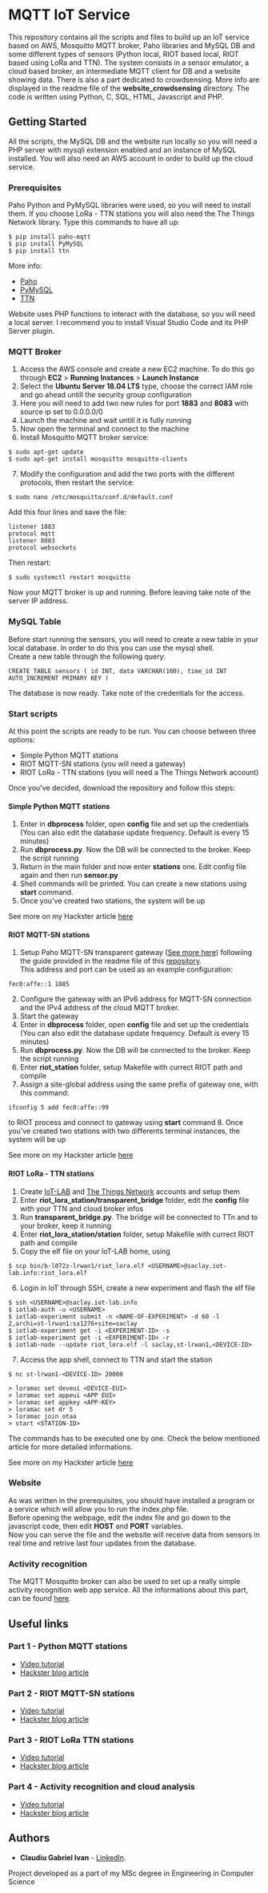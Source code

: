 # MQTT IoT Service

This repository contains all the scripts and files to build up an IoT service based on AWS, Mosquitto MQTT broker, Paho libraries and MySQL DB and some different types of sensors (Python local, RIOT based local, RIOT based using LoRa and TTN).
The system consists in a sensor emulator, a cloud based broker, an intermediate MQTT client for DB and a website showing data.
There is also a part dedicated to crowdsensing. More info are displayed in the readme file of the **website_crowdsensing** directory.
The code is written using Python, C, SQL, HTML, Javascript and PHP.  

## Getting Started

All the scripts, the MySQL DB and the website run locally so you will need a PHP server with mysqli extension enabled and an instance of MySQL installed. 
You will also need an AWS account in order to build up the cloud service.

### Prerequisites

Paho Python and PyMySQL libraries were used, so you will need to install them. If you choose LoRa - TTN stations you will also need the The Things Network library. Type this commands to have all up:

```
$ pip install paho-mqtt
$ pip install PyMySQL
$ pip install ttn
```

More info:  
* [Paho](https://pypi.org/project/paho-mqtt/)  
* [PyMySQL](https://pypi.org/project/PyMySQL/)
* [TTN](https://pypi.org/project/ttn/)

Website uses PHP functions to interact with the database, so you will need a local server. I recommend you to install Visual Studio Code and its PHP Server plugin.

### MQTT Broker

1. Access the AWS console and create a new EC2 machine. To do this go through **EC2** > **Running Instances** > **Launch Instance**
2. Select the **Ubuntu Server 18.04 LTS** type, choose the correct IAM role and go ahead untill the security group configuration 
3. Here you will need to add two new rules for port **1883** and **8083** with source ip set to 0.0.0.0/0
4. Launch the machine and wait untill it is fully running
5. Now open the terminal and connect to the machine
6. Install Mosquitto MQTT broker service:

```
$ sudo apt-get update  
$ sudo apt-get install mosquitto mosquitto-clients
```

7. Modify the configuration and add the two ports with the different protocols, then restart the service:

```
$ sudo nano /etc/mosquitto/conf.d/default.conf
```

Add this four lines and save the file:

```
listener 1883
protocol mqtt
listener 8083
protocol websockets
```

Then restart:

```
$ sudo systemctl restart mosquitto
```

Now your MQTT broker is up and running. Before leaving take note of the server IP address.

### MySQL Table

Before start running the sensors, you will need to create a new table in your local database. In order to do this you can use the mysql shell.  
Create a new table through the following query:

```
CREATE TABLE sensors ( id INT, data VARCHAR(100), time_id INT AUTO_INCREMENT PRIMARY KEY ) 
```

The database is now ready. Take note of the credentials for the access. 

### Start scripts

At this point the scripts are ready to be run. You can choose between three options:
* Simple Python MQTT stations
* RIOT MQTT-SN stations (you will need a gateway)
* RIOT LoRa - TTN stations (you will need a The Things Network account)

Once you've decided, download the repository and follow this steps:

#### Simple Python MQTT stations

1. Enter in **dbprocess** folder, open **config** file and set up the credentials (You can also edit the database update frequency. Default is every 15 minutes)
2. Run **dbprocess.py**. Now the DB will be connected to the broker. Keep the script running
3. Return in the main folder and now enter **stations** one. Edit config file again and then run **sensor.py**
4. Shell commands will be printed. You can create a new stations using **start** command. 
5. Once you've created two stations, the system will be up

See more on my Hackster article [here](https://www.hackster.io/claudiuivan1/1-iot-mqtt-system-broker-db-and-python-stations-db28d4)

#### RIOT MQTT-SN stations

1. Setup Paho MQTT-SN transparent gateway ([See more here](https://www.eclipse.org/paho/components/mqtt-sn-transparent-gateway/)) followiing the guide provided in the readme file of this [repository](https://github.com/eclipse/paho.mqtt-sn.embedded-c/tree/master/MQTTSNGateway).  
This address and port can be used as an example configuration:
```
fec0:affe::1 1885
```
2. Configure the gateway with an IPv6 address for MQTT-SN connection and the IPv4 address of the cloud MQTT broker.
3. Start the gateway
4. Enter in **dbprocess** folder, open **config** file and set up the credentials (You can also edit the database update frequency. Default is every 15 minutes)
5. Run **dbprocess.py**. Now the DB will be connected to the broker. Keep the script running
6. Enter **riot_station** folder, setup Makefile with currect RIOT path and compile
7. Assign a site-global address using the same prefix of gateway one, with this command:
```
ifconfig 5 add fec0:affe::99
```
to RIOT process and connect to gateway using **start** command 
8. Once you've created two stations with two differents terminal instances, the system will be up

See more on my Hackster article [here](https://www.hackster.io/claudiuivan1/2-iot-mqtt-system-riot-stations-0b53f4)

#### RIOT LoRa - TTN stations

1. Create [IoT-LAB](https://www.iot-lab.info/) and [The Things Network](https://www.thethingsnetwork.org/) accounts and setup them
2. Enter **riot_lora_station/transparent_bridge** folder, edit the **config** file with your TTN and cloud broker infos
3. Run **transparent_bridge.py**. The bridge will be connected to TTn and to your broker, keep it running
4. Enter **riot_lora_station/station** folder, setup Makefile with currect RIOT path and compile
5. Copy the elf file on your IoT-LAB home, using
```
$ scp bin/b-l072z-lrwan1/riot_lora.elf <USERNAME>@saclay.iot-lab.info:riot_lora.elf
```
6. Login in IoT through SSH, create a new experiment and flash the elf file
```
$ ssh <USERNAME>@saclay.iot-lab.info
$ iotlab-auth -u <USERNAME>
$ iotlab-experiment submit -n <NAME-OF-EXPERIMENT> -d 60 -l 2,archi=st-lrwan1:sx1276+site=saclay 
$ iotlab-experiment get -i <EXPERIMENT-ID> -s
$ iotlab-experiment get -i <EXPERIMENT-ID> -r
$ iotlab-node --update riot_lora.elf -l saclay,st-lrwan1,<DEVICE-ID>
```
7. Access the app shell, connect to TTN and start the station
```
$ nc st-lrwan1-<DEVICE-ID> 20000
```
```
> loramac set deveui <DEVICE-EUI>
> loramac set appeui <APP EUI>
> loramac set appkey <APP-KEY>
> loramac set dr 5
> loramac join otaa
> start <STATION-ID>
```
The commands has to be executed one by one. Check the below mentioned article for more detailed informations.

See more on my Hackster article [here](https://www.hackster.io/claudiuivan1/3-iot-mqtt-system-lora-and-ttn-61c4f2)

### Website

As was written in the prerequisites, you should have installed a program or a service which will allow you to run the index.php file.  
Before opening the webpage, edit the index file and go down to the javascript code, then edit **HOST** and **PORT** variables.  
Now you can serve the file and the website will receive data from sensors in real time and retrive last four updates from the database.

### Activity recognition

The MQTT Mosquitto broker can also be used to set up a really simple activity recognition web app service. All the informations about this part, can be found [here](https://github.com/Claudiuivan1/IoT-Project/tree/master/website_crowdsensing).

## Useful links

### Part 1 - Python MQTT stations

* [Video tutorial](https://youtu.be/4VNC8UzBAdM)
* [Hackster blog article](https://www.hackster.io/claudiuivan1/mqtt-broker-for-real-time-data-db28d4)

### Part 2 - RIOT MQTT-SN stations

* [Video tutorial](https://youtu.be/xlfrrRODYE4)
* [Hackster blog article](https://www.hackster.io/claudiuivan1/mqtt-broker-for-real-time-data-part-2-0b53f4)

### Part 3 - RIOT LoRa TTN stations

* [Video tutorial](https://www.youtube.com/watch?v=nv5WgZYVP1k)
* [Hackster blog article](https://www.hackster.io/claudiuivan1/3-iot-mqtt-system-lorawan-and-ttn-61c4f2)

### Part 4 - Activity recognition and cloud analysis

* [Video tutorial](https://youtu.be/uvwUmiBE9js)
* [Hackster blog article](https://www.hackster.io/claudiuivan1/4-iot-mqtt-system-crowdsensing-and-cloud-analysis-323ff6)

## Authors

* **Claudiu Gabriel Ivan** - [LinkedIn](https://www.linkedin.com/in/claudiu-gabriel-ivan-835a33176/).

Project developed as a part of my MSc degree in Engineering in Computer Science
